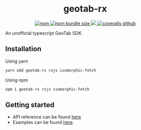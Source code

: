 <h1 align="center">geotab-rx</h1>
<p align="center">
  <a href="https://www.npmjs.com/package/geotab-rx">
    <img alt="npm" src="https://img.shields.io/npm/v/geotab-rx?style=flat-square" />
  </a>
  <a href="https://bundlephobia.com/result?p=geotab-rx@latest">
    <img alt="npm bundle size" src="https://img.shields.io/bundlephobia/minzip/geotab-rx@latest?style=flat-square" />
  </a>
  <a href="https://github.com/mcountryman/geotab-rx/blob/main/LICENSE.md">
    <img src="https://img.shields.io/github/license/mcountryman/geotab-rx?style=flat-square" />
  </a>
  <a href="https://coveralls.io/github/mcountryman/geotab-rx">
    <img alt="coveralls github" src="https://img.shields.io/coveralls/github/mcountryman/geotab-rx?style=flat-square" />
  </a>
</p>

An unofficial typescript GeoTab SDK.

## Installation

Using yarn

```bash
yarn add geotab-rx rxjs isomorphic-fetch
```

Using npm

```bash
npm i geotab-rx rxjs isomorphic-fetch
```

## Getting started

- API reference can be found [here](https://mcountryman.github.io/geotab-rx/)
- Examples can be found [here](./examples).
